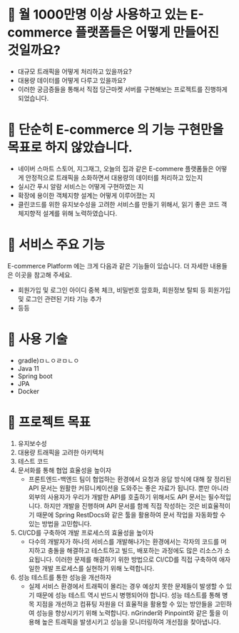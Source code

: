 # 🎁 월 1000만명 이상 사용하고 있는 E-commerce 플랫폼들은 어떻게 만들어진 것일까요?
- 대규모 트래픽을 어떻게 처리하고 있을까요?
- 대용량 데이터를 어떻게 다루고 있을까요?
- 이러한 궁금증들을 통해서 직접 당근마켓 서버를 구현해보는 프로젝트를 진행하게 되었습니다.
# 🛒 단순히 E-commerce 의 기능 구현만을 목표로 하지 않았습니다.
* 네이버 스마트 스토어, 지그재그, 오늘의 집과 같은 E-commere 플랫폼들은 어떻게 안정적으로 트래픽을 소화하면서 대용량의 데이터를 처리하고 있는지  
* 실시간 푸시 알람 서비스는 어떻게 구현하였는 지
* 확장에 용이한 객체지향 설계는 어떻게 이루어졌는 지 
* 클린코드를 위한 유지보수성을 고려한 서비스를 만들기 위해서, 읽기 좋은 코드 객체지향적 설계를 위해 노력하였습니다.
# 🌈 서비스 주요 기능
E-commerce Platform 에는 크게 다음과 같은 기능들이 있습니다. 더 자세한 내용들은 이곳을 참고해 주세요.
- 회원가입 및 로그인
    아이디 중복 체크, 비밀번호 암호화, 회원정보 탈퇴 등 회원가입 및 로그인 관련된 기타 기능 추가
- 등등
# 🌈 사용 기술
- gradle)ㅁㄴㅇㄹㅁㄴㅇ
- Java 11
- Spring boot 
- JPA
- Docker
# 🌈 프로젝트 목표
1. 유지보수성
2. 대용량 트래픽을 고려한 아키텍처
3. 테스트 코드
4. 문서화를 통해 협업 효율성을 높이자
   * 프론트엔드-백엔드 팀이 협업하는 환경에서 요청과 응답 방식에 대해 잘 정리된 API 문서는 원활한 커뮤니케이션을 도와주는 좋은 자료가 됩니다. 
   뿐만 아니라 외부의 사용자가 우리가 개발한 API를 호출하기 위해서도 API 문서는 필수적입니다.
   하지만 개발을 진행하며 API 문서를 함께 직접 작성하는 것은 비효율적이기 때문에 Spring RestDocs와 같은 툴을 활용하여 
   문서 작업을 자동화할 수 있는 방법을 고민합니다.
5. CI/CD를 구축하여 개발 프로세스의 효율성을 높이자 
   - 다수의 개발자가 하나의 서비스를 개발해나가는 환경에서는 각자의 코드를 머지하고 충돌을 해결하고 테스트하고 빌드, 배포하는 과정에도 많은 리소스가 소요됩니다. 이러한 문제를 해결하기 위한 방법으로 CI/CD를 직접 구축하여 애자일한 개발 프로세스를 실현하기 위해 노력합니다.
6. 성능 테스트를 통한 성능을 개선하자
   - 실제 서비스 환경에서 트래픽이 몰리는 경우 예상치 못한 문제들이 발생할 수 있기 때문에 성능 테스트 역시 반드시 병행되어야 합니다. 성능 테스트를 통해 병목 지점을 개선하고 컴퓨팅 자원을 더 효율적을 활용할 수 있는 방안들을 고민하여 성능을 향상시키기 위해 노력합니다.
   nGrinder와 Pinpoint와 같은 툴을 이용해 높은 트래픽을 발생시키고 성능을 모니터링하여 개선점을 찾아냅니다.

     
